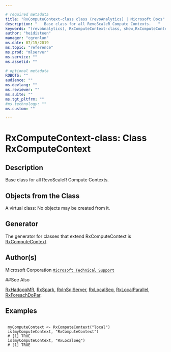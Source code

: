 ```yaml
--- 

# required metadata 
title: "RxComputeContext-class class (revoAnalytics) | Microsoft Docs" 
description: "   Base class for all RevoScaleR Compute Contexts.   " 
keywords: "(revoAnalytics), RxComputeContext-class, show,RxComputeContext-method, classes" 
author: "heidisteen" 
manager: "cgronlun" 
ms.date: 07/15/2019
ms.topic: "reference" 
ms.prod: "mlserver" 
ms.service: "" 
ms.assetid: "" 

# optional metadata 
ROBOTS: "" 
audience: "" 
ms.devlang: "" 
ms.reviewer: "" 
ms.suite: "" 
ms.tgt_pltfrm: "" 
#ms.technology: "" 
ms.custom: "" 

--- 
```





 # RxComputeContext-class: Class RxComputeContext 
 ## Description

Base class for all RevoScaleR Compute Contexts.  


 ## Objects from the Class 


A virtual class: No objects may be created from it.

 ## Generator 


The generator for classes that extend RxComputeContext is
[RxComputeContext](RxComputeContext.md).  


 ## Author(s)
 Microsoft Corporation [`Microsoft Technical Support`](https://go.microsoft.com/fwlink/?LinkID=698556&clcid=0x409)
 
 
 ##See Also
 
[RxHadoopMR](RevoScaleR-deprecated.md),
[RxSpark](RxSpark.md),
[RxInSqlServer](RxInSqlServer.md),
[RxLocalSeq](RxLocalSeq.md),
[RxLocalParallel](RxLocalParallel.md),
[RxForeachDoPar](RxForeachDoPar.md).

 ## Examples

 ```

  myComputeContext <- RxComputeContext("local")
  is(myComputeContext, "RxComputeContext")
  # [1] TRUE
  is(myComputeContext, "RxLocalSeq")
  # [1] TRUE
```



